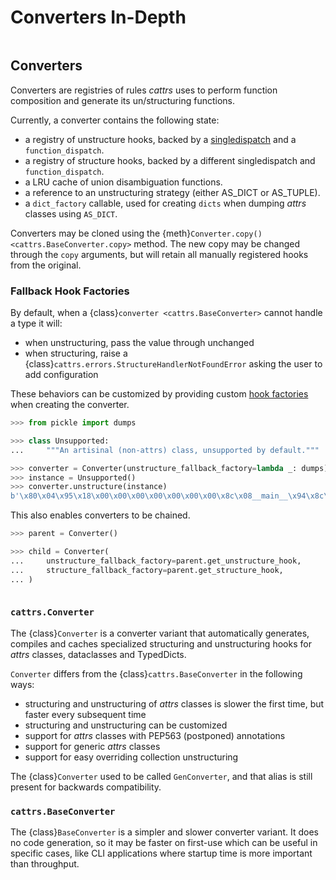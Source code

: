 # Converters In-Depth
```{currentmodule} cattrs
```

## Converters

Converters are registries of rules _cattrs_ uses to perform function composition and generate its un/structuring functions.

Currently, a converter contains the following state:

- a registry of unstructure hooks, backed by a [singledispatch](https://docs.python.org/3/library/functools.html#functools.singledispatch) and a `function_dispatch`.
- a registry of structure hooks, backed by a different singledispatch and `function_dispatch`.
- a LRU cache of union disambiguation functions.
- a reference to an unstructuring strategy (either AS_DICT or AS_TUPLE).
- a `dict_factory` callable, used for creating `dicts` when dumping _attrs_ classes using `AS_DICT`.

Converters may be cloned using the {meth}`Converter.copy() <cattrs.BaseConverter.copy>` method.
The new copy may be changed through the `copy` arguments, but will retain all manually registered hooks from the original.

### Fallback Hook Factories

By default, when a {class}`converter <cattrs.BaseConverter>` cannot handle a type it will:

* when unstructuring, pass the value through unchanged
* when structuring, raise a {class}`cattrs.errors.StructureHandlerNotFoundError` asking the user to add configuration

These behaviors can be customized by providing custom [hook factories](usage.md#using-factory-hooks) when creating the converter.

```python
>>> from pickle import dumps

>>> class Unsupported:
...     """An artisinal (non-attrs) class, unsupported by default."""

>>> converter = Converter(unstructure_fallback_factory=lambda _: dumps)
>>> instance = Unsupported()
>>> converter.unstructure(instance)
b'\x80\x04\x95\x18\x00\x00\x00\x00\x00\x00\x00\x8c\x08__main__\x94\x8c\x04Test\x94\x93\x94)\x81\x94.'
```

This also enables converters to be chained.

```python
>>> parent = Converter()

>>> child = Converter(
...     unstructure_fallback_factory=parent.get_unstructure_hook,
...     structure_fallback_factory=parent.get_structure_hook,
... )
```

```{versionadded} 23.2.0

```

### `cattrs.Converter`

The {class}`Converter` is a converter variant that automatically generates, compiles and caches specialized structuring and unstructuring hooks for _attrs_ classes, dataclasses and TypedDicts.

`Converter` differs from the {class}`cattrs.BaseConverter` in the following ways:

- structuring and unstructuring of _attrs_ classes is slower the first time, but faster every subsequent time
- structuring and unstructuring can be customized
- support for _attrs_ classes with PEP563 (postponed) annotations
- support for generic _attrs_ classes
- support for easy overriding collection unstructuring

The {class}`Converter` used to be called `GenConverter`, and that alias is still present for backwards compatibility.

### `cattrs.BaseConverter`

The {class}`BaseConverter` is a simpler and slower converter variant.
It does no code generation, so it may be faster on first-use which can be useful in specific cases, like CLI applications where startup time is more important than throughput.
